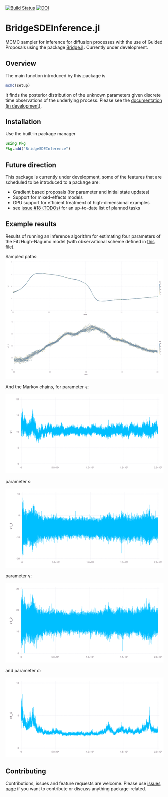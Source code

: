 [![Build Status](https://travis-ci.com/mmider/BridgeSDEInference.jl.svg?branch=master)](https://travis-ci.com/mmider/BridgeSDEInference.jl)
[![DOI](https://zenodo.org/badge/DOI/10.5281/zenodo.3446185.svg)](https://doi.org/10.5281/zenodo.3446185)

# BridgeSDEInference.jl
MCMC sampler for inference for diffusion processes with the use of Guided
Proposals using the package [Bridge.jl](https://github.com/mschauer/Bridge.jl).
Currently under development.

## Overview

The main function introduced by this package is
```julia
mcmc(setup)
```
It finds the posterior distribution of the unknown parameters given discrete
time observations of the underlying process. Please see the
[documentation (in development)](https://mmider.github.io/BridgeSDEInference.jl/dev).

## Installation
Use the built-in package manager
```julia
using Pkg
Pkg.add("BridgeSDEInference")
```

## Future direction
This package is currently under development, some of the features that are
scheduled to be introduced to a package are:
- Gradient based proposals (for parameter and initial state updates)
- Support for mixed-effects models
- GPU support for efficient treatment of high-dimensional examples
- see [issue #18 (TODOs)](https://github.com/mmider/BridgeSDEInference.jl/issues/18) for an up-to-date list of planned tasks

## Example results
Results of running an inference algorithm for estimating four parameters of the
FitzHugh-Nagumo model (with observational scheme defined in
[this file](scripts/FHN_no_blocking.jl)).

Sampled paths:
![temp](assets/paths.js.svg)

And the Markov chains, for parameter ϵ:

![temp](assets/param1.js.svg)

parameter s:

![temp](assets/param2.js.svg)

parameter γ:

![temp](assets/param3.js.svg)

and parameter σ:

![temp](assets/param5.js.svg)

## Contributing

Contributions, issues and feature requests are welcome.
Please use [issues page](https://github.com/mmider/BridgeSDEInference.jl/issues) if
you want to contribute or discuss anything package-related.
